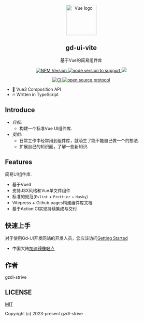 <p align="center">
  <img width="100" src="https://vuejs.org/images/logo.png" alt="Vue logo">
</p>

<h2 align="center">gd-ui-vite</h2>

<p align="center">基于Vue的简易组件库</p>

<p align="center">
  <a href="https://www.npmjs.com/package/gd-ui-vite">
    <img src="https://img.shields.io/npm/v/gd-ui-vite?color=5a9cf8&amp;label=npm" alt="NPM Version">
  </a>
  <a href="https://github.com/gzdl-strive/gzdl-admin">
    <img src="https://img.shields.io/badge/node-%20%3E%3D%2016-47c219" alt="node version to support" />
  </a>
  <a href="https://www.npmjs.com/package/gd-ui-vite">
    <img src="https://img.shields.io/npm/dm/gd-ui-vite.svg" />
  </a>
</p>

<p align="center">
  <a href="https://github.com/gzdl-strive/gzdl-admin/actions/workflows/main.yml">
    <img src="https://github.com/gzdl-strive/gzdl-admin/actions/workflows/main.yml/badge.svg?branch=main" alt="CI" style="max-width: 100%;" />
  </a>
  <a href="https://github.com/gzdl-strive/gzdl-admin/blob/main/LICENSE">
    <img src="https://img.shields.io/github/license/gzdl-strive/gzdl-admin" alt="open source protocol" />
  </a>
</p>

- 🎸 Vue3 Composition API
- 🔥 Written in TypeScript

## Introduce
- *目标*:
  - 构建一个标准Vue UI组件库.
- *契机*:
  - 日常工作中经常用到组件库，就萌生了能不能自己做一个的想法.
  - 扩展自己的知识面，了解一些新知识.

## Features

简易UI组件库.

- 基于Vue3
- 支持JSX风格和Vue单文件组件
- 标准的规范(`Eslint` + `Prettier` + `Husky`)
- Vitepress + Github pages构建组件库文档
- 基于Action CI实现持续集成与交付

## 快速上手
对于使用Gd-UI开发网站的开发人员，您应该访问[Getting Started](https://gzdl-strive.github.io/gzdl-admin/)

- 中国大陆[加速镜像站点](https://gzdl-strive.github.io/gzdl-admin/)

## 作者
gzdl-strive

## LICENSE
[MIT](https://github.com/gzdl-strive/gzdl-admin/blob/main/LICENSE)

Copyright (c) 2023-present gzdl-strive